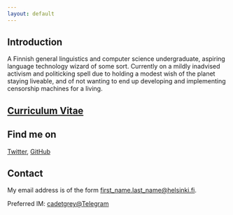 ```yaml
---
layout: default
---
```


## Introduction

A Finnish general linguistics and computer science undergraduate, aspiring language technology wizard of some sort. Currently on a mildly inadvised activism and politicking spell due to holding a modest wish of the planet staying liveable, and of not wanting to end up developing and implementing censorship machines for a living.

## [Curriculum Vitae](https://www.overleaf.com/read/kdkgfzttqxzqhttps://www.overleaf.com/read/kdkgfzttqxzq)

## Find me on

[Twitter](https://twitter.com/MLRaudaskoski), [GitHub](https://github.com/cadetgrey)

## Contact

My email address is of the form first_name.last_name@helsinki.fi.

Preferred IM: [cadetgrey@Telegram](https://t.me/cadetgrey)

